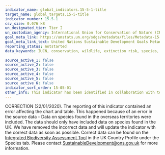 ```yaml
---
indicator_name: global_indicators.15-5-1-title
target_name: global_targets.15-5-title
indicator_number: 15.5.1
csv_size: 0.076 kB
un_designated_tier: Tier I
un_custodian_agency: International Union for Conservation of Nature (IUCN), BirdLife International (BLI)
goal_meta_link: https://unstats.un.org/sdgs/metadata/files/Metadata-15-05-01.pdf
goal_meta_link_text: United Nations Sustainable Development Goals Metadata (PDF 440 KB)
reporting_status: notstarted
data_keywords: IUCN, conservation, wildlife, extinction risk, species, climate change, biodiversity, environment
  
source_active_1: false
source_active_2: false
source_active_3: false
source_active_4: false
source_active_5: false
source_active_6: false
indicator_sort_order: 15-05-01
other_info: This indicator has been identified in collaboration with topic experts.
---
```

CORRECTION (22/01/2020). The reporting of this indicator contained an error affecting the chart and table. This happened because of an error in the source data - Data on species found in the overseas territories were included. The data should only have included data on species found in the UK. We have removed the incorrect data and will update the indicator with the correct data as soon as possible. Correct data can be found on the [Integrated Biodiversity Assessment Tool](https://www.ibat-alliance.org/country_profiles/GBR) in the UK Country Profile under the Species tab.  Please contact SustainableDevelopment@ons.gov.uk for more information. 